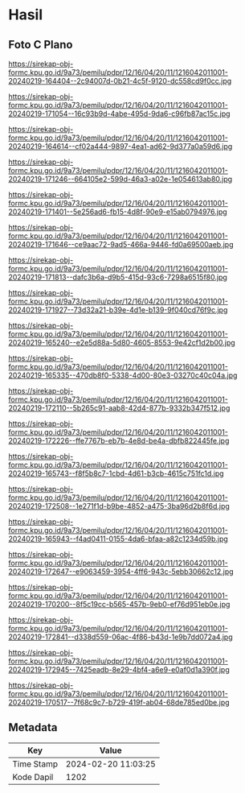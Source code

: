 # Hasil

## Foto C Plano

https://sirekap-obj-formc.kpu.go.id/9a73/pemilu/pdpr/12/16/04/20/11/1216042011001-20240219-164404--2c94007d-0b21-4c5f-9120-dc558cd9f0cc.jpg

https://sirekap-obj-formc.kpu.go.id/9a73/pemilu/pdpr/12/16/04/20/11/1216042011001-20240219-171054--16c93b9d-4abe-495d-9da6-c96fb87ac15c.jpg

https://sirekap-obj-formc.kpu.go.id/9a73/pemilu/pdpr/12/16/04/20/11/1216042011001-20240219-164614--cf02a444-9897-4ea1-ad62-9d377a0a59d6.jpg

https://sirekap-obj-formc.kpu.go.id/9a73/pemilu/pdpr/12/16/04/20/11/1216042011001-20240219-171246--664105e2-599d-46a3-a02e-1e054613ab80.jpg

https://sirekap-obj-formc.kpu.go.id/9a73/pemilu/pdpr/12/16/04/20/11/1216042011001-20240219-171401--5e256ad6-fb15-4d8f-90e9-e15ab0794976.jpg

https://sirekap-obj-formc.kpu.go.id/9a73/pemilu/pdpr/12/16/04/20/11/1216042011001-20240219-171646--ce9aac72-9ad5-466a-9446-fd0a69500aeb.jpg

https://sirekap-obj-formc.kpu.go.id/9a73/pemilu/pdpr/12/16/04/20/11/1216042011001-20240219-171813--dafc3b6a-d9b5-415d-93c6-7298a6515f80.jpg

https://sirekap-obj-formc.kpu.go.id/9a73/pemilu/pdpr/12/16/04/20/11/1216042011001-20240219-171927--73d32a21-b39e-4d1e-b139-9f040cd76f9c.jpg

https://sirekap-obj-formc.kpu.go.id/9a73/pemilu/pdpr/12/16/04/20/11/1216042011001-20240219-165240--e2e5d88a-5d80-4605-8553-9e42cf1d2b00.jpg

https://sirekap-obj-formc.kpu.go.id/9a73/pemilu/pdpr/12/16/04/20/11/1216042011001-20240219-165335--470db8f0-5338-4d00-80e3-03270c40c04a.jpg

https://sirekap-obj-formc.kpu.go.id/9a73/pemilu/pdpr/12/16/04/20/11/1216042011001-20240219-172110--5b265c91-aab8-42d4-877b-9332b347f512.jpg

https://sirekap-obj-formc.kpu.go.id/9a73/pemilu/pdpr/12/16/04/20/11/1216042011001-20240219-172226--ffe7767b-eb7b-4e8d-be4a-dbfb822445fe.jpg

https://sirekap-obj-formc.kpu.go.id/9a73/pemilu/pdpr/12/16/04/20/11/1216042011001-20240219-165743--f8f5b8c7-1cbd-4d61-b3cb-4615c751fc1d.jpg

https://sirekap-obj-formc.kpu.go.id/9a73/pemilu/pdpr/12/16/04/20/11/1216042011001-20240219-172508--1e271f1d-b9be-4852-a475-3ba96d2b8f6d.jpg

https://sirekap-obj-formc.kpu.go.id/9a73/pemilu/pdpr/12/16/04/20/11/1216042011001-20240219-165943--f4ad0411-0155-4da6-bfaa-a82c1234d59b.jpg

https://sirekap-obj-formc.kpu.go.id/9a73/pemilu/pdpr/12/16/04/20/11/1216042011001-20240219-172647--e9063459-3954-4ff6-943c-5ebb30662c12.jpg

https://sirekap-obj-formc.kpu.go.id/9a73/pemilu/pdpr/12/16/04/20/11/1216042011001-20240219-170200--8f5c19cc-b565-457b-9eb0-ef76d951eb0e.jpg

https://sirekap-obj-formc.kpu.go.id/9a73/pemilu/pdpr/12/16/04/20/11/1216042011001-20240219-172841--d338d559-06ac-4f86-b43d-1e9b7dd072a4.jpg

https://sirekap-obj-formc.kpu.go.id/9a73/pemilu/pdpr/12/16/04/20/11/1216042011001-20240219-172945--7425eadb-8e29-4bf4-a6e9-e0af0d1a390f.jpg

https://sirekap-obj-formc.kpu.go.id/9a73/pemilu/pdpr/12/16/04/20/11/1216042011001-20240219-170517--7f68c9c7-b729-419f-ab04-68de785ed0be.jpg


## Metadata

| Key        | Value               |
| ---------- | ------------------- |
| Time Stamp | 2024-02-20 11:03:25 |
| Kode Dapil | 1202                |



